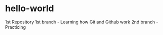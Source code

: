 # hello-world
 1st Repository
1st branch - Learning how Git and Github work
2nd branch - Practicing
